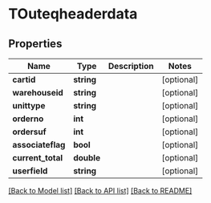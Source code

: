 # TOuteqheaderdata

## Properties
Name | Type | Description | Notes
------------ | ------------- | ------------- | -------------
**cartid** | **string** |  | [optional] 
**warehouseid** | **string** |  | [optional] 
**unittype** | **string** |  | [optional] 
**orderno** | **int** |  | [optional] 
**ordersuf** | **int** |  | [optional] 
**associateflag** | **bool** |  | [optional] 
**current_total** | **double** |  | [optional] 
**userfield** | **string** |  | [optional] 

[[Back to Model list]](../README.md#documentation-for-models) [[Back to API list]](../README.md#documentation-for-api-endpoints) [[Back to README]](../README.md)


